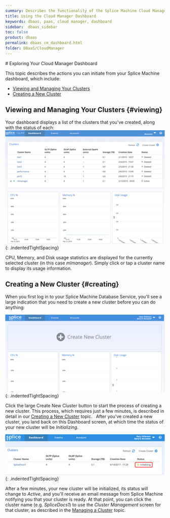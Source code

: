 ```yaml
---
summary: Describes the functionality of the Splice Machine Cloud Manager Dashboard
title: Using the Cloud Manager Dashboard
keywords: dbaas, paas, cloud manager, dashboard
sidebar:  dbaas_sidebar
toc: false
product: dbaas
permalink: dbaas_cm_dashboard.html
folder: DBaaS/CloudManager
---
```

<section>
<div class="TopicContent" data-swiftype-index="true" markdown="1">
# Exploring Your Cloud Manager Dashboard

This topic describes the actions you can initiate from your
Splice Machine dashboard, which include:

* [Viewing and Managing Your Clusters](#viewing)
* [Creating a New Cluster](#creating)

## Viewing and Managing Your Clusters   {#viewing}
Your dashboard displays a list of the clusters that you've created, along with the status of each:
![](images/DashboardView1.png){: .indentedTightSpacing}

CPU, Memory, and Disk usage statistics are displayed for the currently selected cluster (in this case *mlmanager*). Simply click or tap a cluster name to display its usage information.

## Creating a New Cluster   {#creating}
When you first log in to your Splice Machine Database Service, you'll see a large indication that you need to create a new cluster before you can do anything:

![](images/InitialDashboard.png){: .indentedTightSpacing}

Click the large <span class="ConsoleLink">Create New Cluster</span>
button to start the process of creating a new cluster. This process,
which requires just a few minutes, is described in detail in our
[Creating a New Cluster](dbaas_cm_initialstartup.html) topic.
 
After you've created a new cluster, you land back on this Dashboard screen,
at which time the status of your new cluster will be *Initializing*.

![](images/JustCreatedDashboard.png){: .indentedTightSpacing}

After a few minutes, your new cluster will be initialized, its status will change to *Active*,
and you'll receive an email message from Splice Machine notifying you that
your cluster is ready. At that point, you can click the cluster name
(e.g. *SpliceDocs1*) to use the *Cluster Management* screen for that
cluster, as described in the [Managing a Cluster](dbaas_cm_managecluster.html) topic.

</div>
</section>
